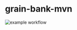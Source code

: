 # grain-bank-mvn
![example workflow](https://github.com/Mieciej/grain-bank-mvn/actions/workflows/ci.yml/badge.svg)
